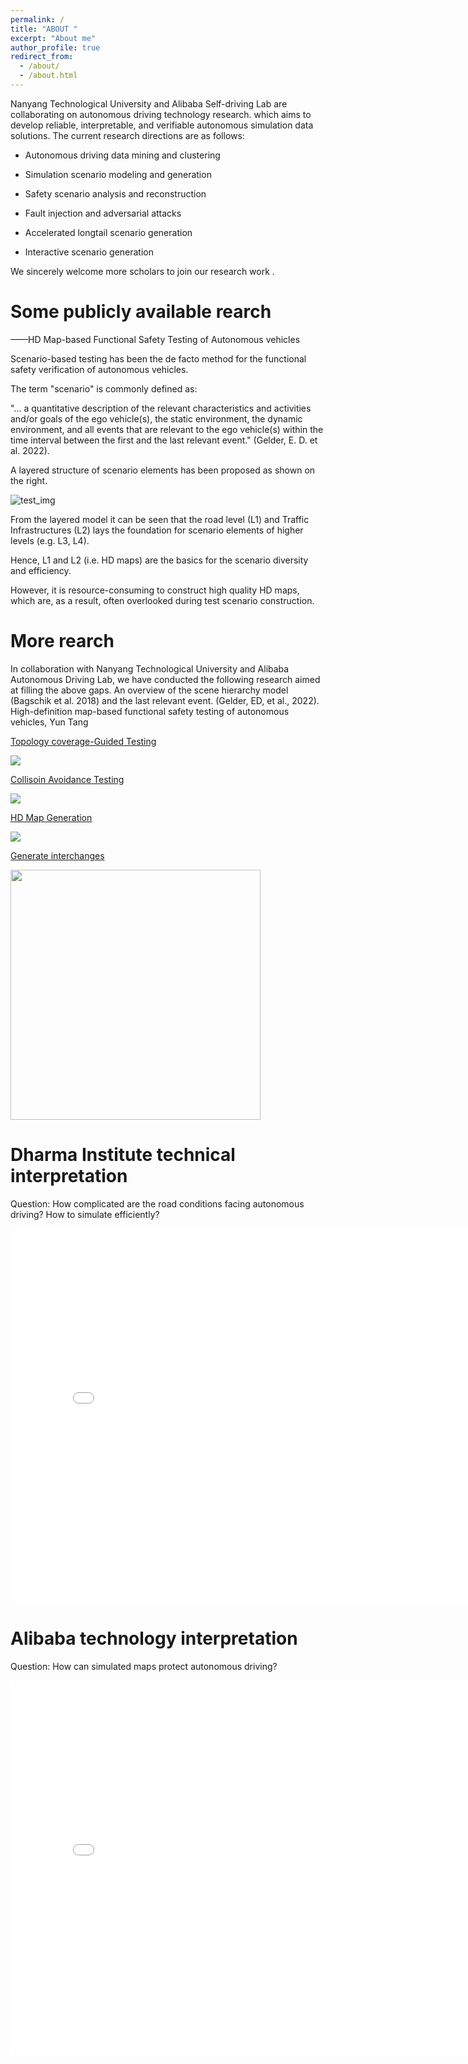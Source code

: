 ```yaml
---
permalink: /
title: "ABOUT "
excerpt: "About me"
author_profile: true
redirect_from: 
  - /about/
  - /about.html
---
```


Nanyang Technological University and Alibaba Self-driving Lab are collaborating on autonomous driving technology research. which aims to develop reliable, interpretable, and verifiable autonomous simulation data solutions. The current research directions are as follows:


* Autonomous driving data mining and clustering


* Simulation scenario modeling and generation


* Safety scenario analysis and reconstruction


* Fault injection and adversarial attacks


* Accelerated longtail scenario generation


* Interactive scenario generation


We sincerely welcome more scholars to join our research work . 


Some publicly available rearch
======
——HD Map-based Functional Safety Testing of Autonomous vehicles

Scenario-based testing has been the de facto method for the functional safety verification of autonomous vehicles.

The term "scenario" is commonly defined as:


"... a quantitative description of the relevant characteristics and activities and/or goals of the ego vehicle(s), the static environment, the dynamic environment, and all events that are relevant to the ego vehicle(s) within the time interval between the first and the last relevant event."  (Gelder, E. D. et al. 2022).


A layered structure of scenario elements has been proposed as shown on the right.


![test_img](../images/rearch1.png)


From the layered model it can be seen that the road level (L1) and Traffic Infrastructures (L2) lays the foundation for scenario elements of higher levels (e.g. L3, L4). 

Hence, L1 and L2 (i.e. HD maps) are the basics for the scenario diversity and efficiency. 

 

However, it is resource-consuming to construct high quality HD maps, which are, as a result, often overlooked during test scenario construction.


More rearch
======


In collaboration with Nanyang Technological University and Alibaba Autonomous Driving Lab, we have conducted the following research aimed at filling the above gaps. An overview of the scene hierarchy model (Bagschik et al. 2018) and the last relevant event. (Gelder, ED, et al., 2022). High-definition map-based functional safety testing of autonomous vehicles, Yun Tang


[Topology coverage-Guided Testing](https://flyover202305.github.io//topology-coverage-guided/)

<img src="../images/homedongtu01.GIF" />

[Collisoin Avoidance Testing](https://flyover202305.github.io//collisoin-avoidance/)

<img src="../images/homedongtu02.GIF" />

[HD Map Generation](https://flyover202305.github.io//HD-map-generation/)

<img src="../images/hometupian03.jpg" />


[Generate interchanges](https://flyover202305.github.io//generate-interchanges/)

<img src="../images/homedongtu04.gif" width=400 />



Dharma Institute technical interpretation
======

Question: How complicated are the road conditions facing autonomous driving? How to simulate efficiently?

<iframe 
src="../videos/sample.webm" 
scrolling="no" 
border="0" 
frameborder="no" 
framespacing="0" 
allowfullscreen="true" 
height=600 
width=800> 
</iframe>


Alibaba technology interpretation
======

Question: How can simulated maps protect autonomous driving?


<iframe 
src="../videos/sample.webm" 
scrolling="no" 
border="0" 
frameborder="no" 
framespacing="0" 
allowfullscreen="true" 
height=600 
width=800> 
</iframe>

